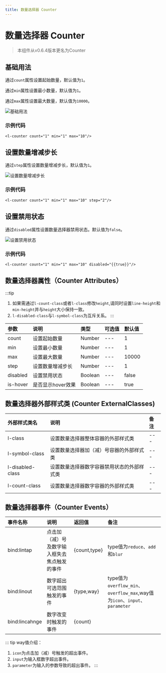 ```yaml
---
title: 数量选择器 Counter
---
```


# <H2Icon /> 数量选择器 Counter

> 本组件从v0.6.4版本更名为Counter

## 基础用法

通过`count`属性设置起始数量，默认值为`1`。

通过`min`属性设置最小数量，默认值为`1`。

通过`max`属性设置最大数量，默认值为`10000`。

![基础用法](http://imglf3.nosdn0.126.net/img/RW5CNXdoVFJDVmdGaExZNzgyOGJtOHVoVWpHclN2OTZDRHZ4QkliS3VuZzdZdldZUG9VanN3PT0.png?imageView&thumbnail=500x0&quality=96&stripmeta=0)

### 示例代码

```wxml
<l-counter count="1" min="1" max="10"/>
```

## 设置数量增减步长

通过`step`属性设置数量增减步长，默认值为`1`。

![设置数量增减步长](http://imglf5.nosdn0.126.net/img/RW5CNXdoVFJDVmdGaExZNzgyOGJtNE9OckM3b1dYUTlQRUl0UzNQc1dGVzRDWW1KbEIzNUV3PT0.png?imageView&thumbnail=500x0&quality=96&stripmeta=0)

### 示例代码

```wxml
<l-counter count="1" min="1" max="10" step="2"/>
```

## 设置禁用状态

通过`disabled`属性设置数量选择器禁用状态。默认值为`false`。

![设置禁用状态](http://imglf5.nosdn0.126.net/img/RW5CNXdoVFJDVmdGaExZNzgyOGJtMU54QVh0TXJWYWYyWWVQMC9iTnN1SlJXa0x4WGJmanZ3PT0.png?imageView&thumbnail=500x0&quality=96&stripmeta=0)

### 示例代码

```wxml
<l-counter count="1" min="1" max="10" disabled="{{true}}"/>
```

## 数量选择器属性（Counter Attributes）

:::tip
1. 如果需通过`l-count-class`或者`l-class`修改`height`,请同时设置`line-height`和`min-height`并与`height`大小保持一致。
3. `l-disabled-class`与`l-symbol-class`为互斥关系。
:::

| 参数   | 说明 | 类型 | 可选值 | 默认值 |
|:----|:----|:----|:----|:----|
| count | 设置起始数量 | Number | --- | 1 |
| min | 设置最小数量 | Number | --- | 1 |
| max | 设置最大数量 | Number | --- | 10000 |
| step | 设置数量增减步长 | Number | --- | 1|
| disabled | 设置禁用状态 | Boolean | --- | false |
| is-hover | 是否显示hover效果 | Boolean | --- | true |

## 数量选择器外部样式类 (Counter ExternalClasses)

| 外部样式类名    | 说明    | 备注 |
| :--------- | :----------------- | :----- |
| l-class | 设置数量选择器整体容器的外部样式类 |  --- |
| l-symbol-class | 设置数量选择器加（减）号容器的外部样式类 | --- |
| l-disabled-class | 设置数量选择器数字容器禁用状态的外部样式类 | --- |
| l-count-class | 设置数量选择器数字容器的外部样式类 | --- |

## 数量选择器事件（Counter Events）

| 事件名称        | 说明               | 返回值          | 备注 |
| :--------- | :----------------- | :----- | :--------------- |
| bind:lintap | 点击加（减）号及数字输入框失去焦点触发的事件 | {count,type} | type值为`reduce`、`add`和`blur` |
| bind:linout | 数字超出可选范围触发的事件 | {type,way} | type值为`overflow_min`、`overflow_max`,way值为`icon`、`input`、`parameter`|
| bind:lincahnge | 数字改变时触发的事件 | {count} | |

::: tip
way值介绍：
1. `icon`为点击加（减）号触发的超出事件。
2. `input`为输入框数字超出事件。
3. `parameter`为输入的参数导致的超出事件。
:::


<RightMenu />